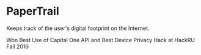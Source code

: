 # PaperTrail
Keeps track of the user's digital footprint on the Internet.

Won Best Use of Capital One API and Best Device Privacy Hack at HackRU Fall 2016
